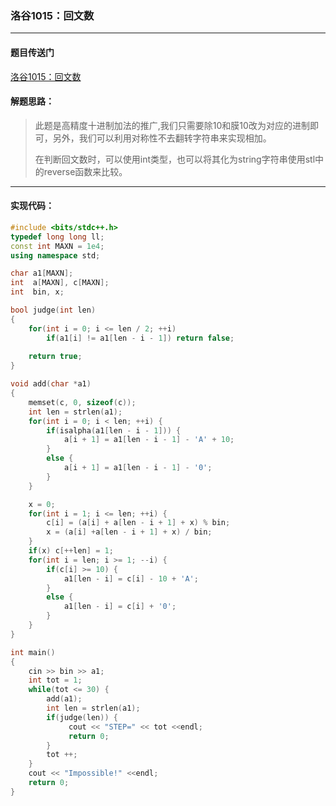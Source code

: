 ### 洛谷1015：回文数

***

#### 题目传送门

[洛谷1015：回文数](https://www.luogu.org/problemnew/show/P1015)

#### 解题思路：

> 此题是高精度十进制加法的推广,我们只需要除10和膜10改为对应的进制即可，另外，我们可以利用对称性不去翻转字符串来实现相加。
>
> 在判断回文数时，可以使用int类型，也可以将其化为string字符串使用stl中的reverse函数来比较。

***

#### 实现代码：

```cpp
#include <bits/stdc++.h>
typedef long long ll;
const int MAXN = 1e4;
using namespace std;

char a1[MAXN];
int  a[MAXN], c[MAXN];
int  bin, x;

bool judge(int len)
{
    for(int i = 0; i <= len / 2; ++i)
        if(a1[i] != a1[len - i - 1]) return false;
    
    return true;
}

void add(char *a1)
{
    memset(c, 0, sizeof(c));
    int len = strlen(a1);
    for(int i = 0; i < len; ++i) {
        if(isalpha(a1[len - i - 1])) {
            a[i + 1] = a1[len - i - 1] - 'A' + 10;
        }
        else {
            a[i + 1] = a1[len - i - 1] - '0';
        }
    }

    x = 0;
    for(int i = 1; i <= len; ++i) {
        c[i] = (a[i] + a[len - i + 1] + x) % bin;
        x = (a[i] +a[len - i + 1] + x) / bin;
    }
    if(x) c[++len] = 1;
    for(int i = len; i >= 1; --i) {
        if(c[i] >= 10) {
            a1[len - i] = c[i] - 10 + 'A';
        }
        else {
            a1[len - i] = c[i] + '0';
        }
    }
}

int main()
{
    cin >> bin >> a1;
    int tot = 1;
    while(tot <= 30) {
        add(a1);
        int len = strlen(a1);
        if(judge(len)) {
             cout << "STEP=" << tot <<endl;
             return 0;
        }
        tot ++;
    }
    cout << "Impossible!" <<endl;
    return 0;
}
```

